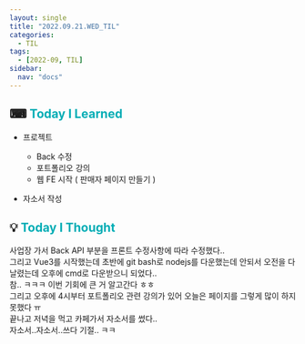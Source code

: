 ```yaml
---
layout: single
title: "2022.09.21.WED_TIL"
categories:
  - TIL
tags:
  - [2022-09, TIL]
sidebar:
  nav: "docs"
---
```


## ⌨ <a style="color:#00adb5">Today I Learned</a>

- 프로젝트

  - Back 수정
  - 포트폴리오 강의
  - 웹 FE 시작 ( 판매자 페이지 만들기 )

- 자소서 작성

## 💡 <a style="color:#00adb5">Today I Thought</a>

사업장 가서 Back API 부분을 프론트 수정사항에 따라 수정했다..<br>
그리고 Vue3를 시작했는데 초반에 git bash로 nodejs를 다운했는데 안되서 오전을 다 날렸는데 오후에 cmd로 다운받으니 되었다..<br>
참.. ㅋㅋㅋ 이번 기회에 큰 거 알고간다 ㅎㅎ<br>
그리고 오후에 4시부터 포트폴리오 관련 강의가 있어 오늘은 페이지를 그렇게 많이 하지 못했다 ㅠ<br>
끝나고 저녁을 먹고 카페가서 자소서를 썼다..<br>
자소서..자소서..쓰다 기절.. ㅋㅋ
